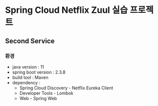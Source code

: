 # Spring Cloud Netflix Zuul 실습 프로젝트

## Second Service

### 환경

- java version : 11
- spring boot version : 2.3.8
- build tool : Maven
- dependency :
  - Spring Cloud Discovery - Netflix Eureka Client
  - Developer Tools - Lombok
  - Web - Spring Web
